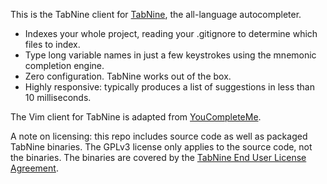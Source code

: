 This is the TabNine client for [TabNine](https://tabnine.com), the all-language autocompleter.

- Indexes your whole project, reading your .gitignore to determine which files to index.
- Type long variable names in just a few keystrokes using the mnemonic completion engine.
- Zero configuration. TabNine works out of the box.
- Highly responsive: typically produces a list of suggestions in less than 10 milliseconds.

The Vim client for TabNine is adapted from [YouCompleteMe](https://github.com/Valloric/YouCompleteMe).

A note on licensing: this repo includes source code as well as packaged TabNine binaries. The GPLv3 license only applies to the source code, not the binaries. The binaries are covered by the [TabNine End User License Agreement](https://tabnine.com/eula).
